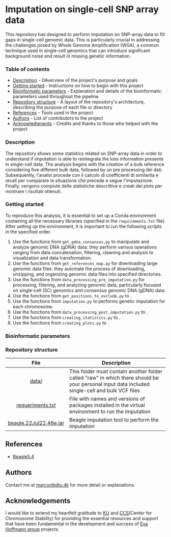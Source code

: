 # Imputation on single-cell SNP array data
This repository has designed to perform imputation on SNP-array data to fill gaps in single-cell genomic data. This is particularly crucial in addressing the challenges posed by Whole Genome Amplification (WGA), a common technique used in single-cell genomics that can introduce significant background noise and result in missing genetic information. 


### Table of contents
- [Description](#description) - OAverview of the project's purpose and goals
- [Getting started](#getting-started) - Instructions on how to begin with this project
- [Bioinformatic parameters](#bioinformatic-parameters) - Explanation and details of the bioinformatic parameters used throughout the pipeline
- [Repository structure](#repository-structure) - A layout of the repository's architecture, describing the purpose of each file or directory
- [References](#references) - Tools used in the project
- [Authors](#authors) - List of contributors to the project
- [Acknowledgments](#acknowledgement) - Credits and thanks to those who helped with the project


### Description <a name = "description"></a>
The repository shows some statistics related on SNP-array data in order to understand if imputation is able to
reintegrate the loss information presente in single-cell data. The analysis begins with the creation of a bulk reference considering
five different bulk data, followed by un pre processing dei dati. Subsequently, l'analisi procede con il calcolo di coefficienti di similarita
e recall per comparare le situazione che precede e segue l'imputazione. Finally, vengono compiute delle statistiche descrittive e creati
dei plots per mostrare i risultati ottenuti.

### Getting started <a name = "getting-started"></a>
To reproduce this analysis, it is essential to set up a Conda environment containing all the necessary libraries (specified in the `requirements.txt` file). After setting up the environment, it is important to run the following scripts in the specified order.

1. Use the functions from `get_gdna_consensus.py` to manipulate and analyze genomic DNA (gDNA) data: they perform various operations ranging from data concatenation, filtering, cleaning and analysis to visualization and data transformation.
2. Use the functions from `get_references_map.py` for downloading large genomic data files: they automate the process of downloading, unzipping, and organizing genomic data files into specified directories.
3. Use the functions from `data_processing_pre_imputation.py` for processing, filtering, and analyzing genomic data, particularly focused on single-cell (SC) genomics and consensus genomic DNA (gDNA) data.
4. Use the functions from `get_positions_to_exclude.py` to .
5. Use the functions from `imputation.py` to performs genetic imputation for each chromosome.
6. Use the functions from `data_processing_post_imputation.py` to .
7. Use the functions from `creating_statistics.py` to .
8. Use the functions from `creating_plots.py` to .

### Bioinformatic parameters <a name = "bioinformatic-parameters"></a>

### Repository structure <a name = "repository-structure"></a>
|File |Description|
|:---:|-----------|
|[data/](data/)|This folder must contain another folder called "raw" in which there should be your personal input data included single-cell and bulk VCF files|
|[requeriments.txt](requeriments.txt)|File with names and versions of packages installed in the virtual environment to run the imputation|
|[beagle.22Jul22.46e.jar](beagle.22Jul22.46e.jar)|Beagle imputation tool to perform the imputation|


## References <a name = "references"></a>
- [Beagle5.4](http://faculty.washington.edu/browning/beagle/beagle.html)

## Authors <a name = "authors"></a>
Contact me at [marcor@dtu.dk](https://github.com/marcoreverenna) for more detail or explanations.

## Acknowledgements <a name = "acknowledgement"></a>
I would like to extend my heartfelt gratitude to [KU](https://www.ku.dk/english/) and [CCS](https://ccs.ku.dk)(Center for Chromosome Stability) for providing the essential resources and support that have been fundamental in the development and success of [Eva Hoffmann group](https://icmm.ku.dk/english/research-groups/hoffmann-group/) projects.




